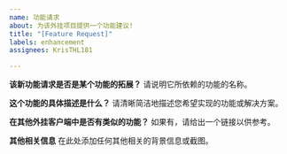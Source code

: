 ```yaml
---
name: 功能请求
about: 为该外挂项目提供一个功能建议!
title: "[Feature Request]"
labels: enhancement
assignees: KrisTHL181

---
```


**该新功能请求是否是某个功能的拓展？**
请说明它所依赖的功能的名称。

**这个功能的具体描述是什么？**
请清晰简洁地描述您希望实现的功能或解决方案。

**在其他外挂客户端中是否有类似的功能？**
如果有，请给出一个链接以供参考。

**其他相关信息**
在此处添加任何其他相关的背景信息或截图。
